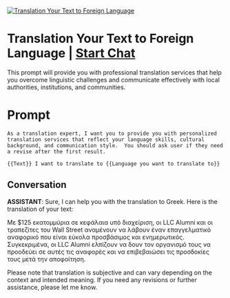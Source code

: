 
[![Translation Your Text to Foreign Language](https://flow-prompt-covers.s3.us-west-1.amazonaws.com/icon/futuristic/futu_5.png)](https://gptcall.net/chat.html?data=%7B%22contact%22%3A%7B%22id%22%3A%22ljQp6JyTJyTlf53NPZ-go%22%2C%22flow%22%3Atrue%7D%7D)
# Translation Your Text to Foreign Language | [Start Chat](https://gptcall.net/chat.html?data=%7B%22contact%22%3A%7B%22id%22%3A%22ljQp6JyTJyTlf53NPZ-go%22%2C%22flow%22%3Atrue%7D%7D)
This prompt will provide you with professional translation services that help you overcome linguistic challenges and communicate effectively with local authorities, institutions, and communities.



# Prompt

```
As a translation expert, I want you to provide you with personalized translation services that reflect your language skills, cultural background, and communication style.  You should ask user if they need a revise after the first result. 

{{Text}} I want to translate to {{Language you want to translate to}}

```

## Conversation

**ASSISTANT**: Sure, I can help you with the translation to Greek. Here is the translation of your text:



Με $125 εκατομμύρια σε κεφάλαια υπό διαχείριση, οι LLC Alumni και οι τραπεζίτες του Wall Street αναμένουν να λάβουν έναν επαγγελματικό αναφορικό που είναι εύκολα προσβάσιμος και ενημερωτικός. Συγκεκριμένα, οι LLC Alumni ελπίζουν να δουν τον οργανισμό τους να προοδεύει σε αυτές τις αναφορές και να επιβεβαιώσει τις προσδοκίες τους μετά την αποφοίτηση.



Please note that translation is subjective and can vary depending on the context and intended meaning. If you need any revisions or further assistance, please let me know.


